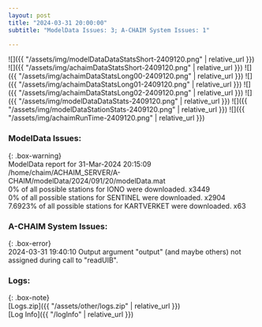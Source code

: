 ```yaml
---
layout: post
title: "2024-03-31 20:00:00"
subtitle: "ModelData Issues: 3; A-CHAIM System Issues: 1"

---
```


![]({{ "/assets/img/modelDataDataStatsShort-2409120.png" | relative_url }})
![]({{ "/assets/img/achaimDataStatsShort-2409120.png" | relative_url }})
![]({{ "/assets/img/achaimDataStatsLong00-2409120.png" | relative_url }})
![]({{ "/assets/img/achaimDataStatsLong01-2409120.png" | relative_url }})
![]({{ "/assets/img/achaimDataStatsLong02-2409120.png" | relative_url }})
![]({{ "/assets/img/modelDataDataStats-2409120.png" | relative_url }})
![]({{ "/assets/img/modelDataStationStats-2409120.png" | relative_url }})
![]({{ "/assets/img/achaimRunTime-2409120.png" | relative_url }})


### ModelData Issues:  
  
{: .box-warning}  
 ModelData report for 31-Mar-2024 20:15:09   
 /home/chaim/ACHAIM_SERVER/A-CHAIM/modelData/2024/091/20/modelData.mat   
 0% of all possible stations for IONO were downloaded. x3449   
 0% of all possible stations for SENTINEL were downloaded. x2904   
 7.6923% of all possible stations for KARTVERKET were downloaded. x63   
  
### A-CHAIM System Issues:  
  
{: .box-error}  
2024-03-31 19:40:10 Output argument "output" (and maybe others) not assigned during call to "readUIB".  

### Logs:  
  
{: .box-note}  
[Logs.zip]({{ "/assets/other/logs.zip" | relative_url }})  
[Log Info]({{ "/logInfo" | relative_url }})  
